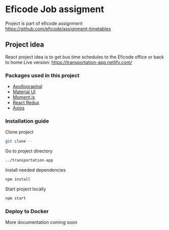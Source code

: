 # Eficode Job assigment
Project is part of eficode assignment https://github.com/eficode/assignment-timetables

## Project idea
React project idea is to get bus time schedules to the Eficode office or back to home
Live version: https://transportation-app.netlify.com/

### Packages used in this project
- [Apollographql](https://www.apollographql.com/docs/)
- [Material UI](https://material-ui.com/)
- [Moment.js](https://momentjs.com/)
- [React Redux](https://react-redux.js.org/)
- [Axios](https://github.com/axios/axios)


### Installation guide
Clone project
```bash
git clone --
```
Go to project directory
```bash
../transportation-app
```
Install needed dependencies
```bash
npm install
```
Start project locally
```bash
npm start
```

### Deploy to Docker
More documentation coming soon
